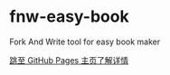 # fnw-easy-book
Fork And Write tool for easy book maker

[跳至 GitHub Pages 主页了解详情](https://www.fn-share.com/github_bridge?path=index.html)
